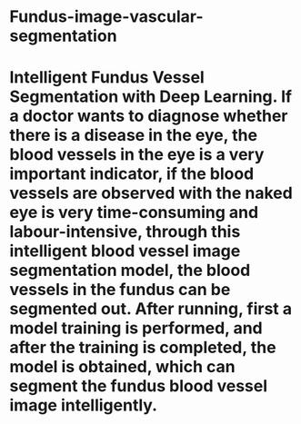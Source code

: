 # Fundus-image-vascular-segmentation
# Intelligent Fundus Vessel Segmentation with Deep Learning. If a doctor wants to diagnose whether there is a disease in the eye, the blood vessels in the eye is a very important indicator, if the blood vessels are observed with the naked eye is very time-consuming and labour-intensive, through this intelligent blood vessel image segmentation model, the blood vessels in the fundus can be segmented out. After running, first a model training is performed, and after the training is completed, the model is obtained, which can segment the fundus blood vessel image intelligently.
